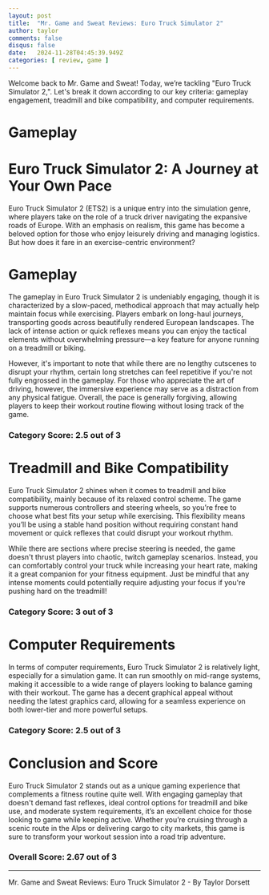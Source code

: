 ```yaml
---
layout: post
title:  "Mr. Game and Sweat Reviews: Euro Truck Simulator 2"
author: taylor
comments: false
disqus: false
date:   2024-11-28T04:45:39.949Z
categories: [ review, game ]
---
```


Welcome back to Mr. Game and Sweat! Today, we’re tackling "Euro Truck Simulator 2,". Let's break it down according to our key criteria: gameplay engagement, treadmill and bike compatibility, and computer requirements.

# Gameplay

# Euro Truck Simulator 2: A Journey at Your Own Pace

Euro Truck Simulator 2 (ETS2) is a unique entry into the simulation genre, where players take on the role of a truck driver navigating the expansive roads of Europe. With an emphasis on realism, this game has become a beloved option for those who enjoy leisurely driving and managing logistics. But how does it fare in an exercise-centric environment?

# Gameplay

The gameplay in Euro Truck Simulator 2 is undeniably engaging, though it is characterized by a slow-paced, methodical approach that may actually help maintain focus while exercising. Players embark on long-haul journeys, transporting goods across beautifully rendered European landscapes. The lack of intense action or quick reflexes means you can enjoy the tactical elements without overwhelming pressure—a key feature for anyone running on a treadmill or biking.

However, it's important to note that while there are no lengthy cutscenes to disrupt your rhythm, certain long stretches can feel repetitive if you're not fully engrossed in the gameplay. For those who appreciate the art of driving, however, the immersive experience may serve as a distraction from any physical fatigue. Overall, the pace is generally forgiving, allowing players to keep their workout routine flowing without losing track of the game.

### Category Score: 2.5 out of 3

# Treadmill and Bike Compatibility

Euro Truck Simulator 2 shines when it comes to treadmill and bike compatibility, mainly because of its relaxed control scheme. The game supports numerous controllers and steering wheels, so you’re free to choose what best fits your setup while exercising. This flexibility means you’ll be using a stable hand position without requiring constant hand movement or quick reflexes that could disrupt your workout rhythm.

While there are sections where precise steering is needed, the game doesn't thrust players into chaotic, twitch gameplay scenarios. Instead, you can comfortably control your truck while increasing your heart rate, making it a great companion for your fitness equipment. Just be mindful that any intense moments could potentially require adjusting your focus if you're pushing hard on the treadmill!

### Category Score: 3 out of 3

# Computer Requirements

In terms of computer requirements, Euro Truck Simulator 2 is relatively light, especially for a simulation game. It can run smoothly on mid-range systems, making it accessible to a wide range of players looking to balance gaming with their workout. The game has a decent graphical appeal without needing the latest graphics card, allowing for a seamless experience on both lower-tier and more powerful setups.

### Category Score: 2.5 out of 3

# Conclusion and Score

Euro Truck Simulator 2 stands out as a unique gaming experience that complements a fitness routine quite well. With engaging gameplay that doesn't demand fast reflexes, ideal control options for treadmill and bike use, and moderate system requirements, it’s an excellent choice for those looking to game while keeping active. Whether you’re cruising through a scenic route in the Alps or delivering cargo to city markets, this game is sure to transform your workout session into a road trip adventure.

### Overall Score: 2.67 out of 3

---

Mr. Game and Sweat Reviews: Euro Truck Simulator 2 - By Taylor Dorsett
